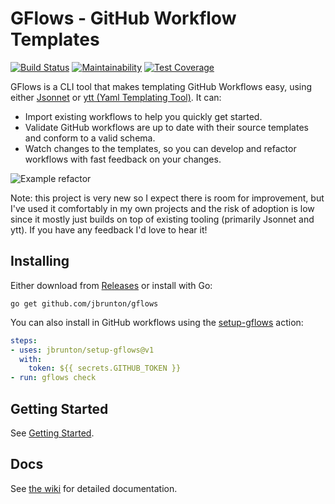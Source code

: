 # GFlows - GitHub Workflow Templates

[![Build Status](https://github.com/jbrunton/gflows/workflows/build/badge.svg?branch=develop)](https://github.com/jbrunton/gflows/actions?query=branch%3Adevelop+workflow%3Abuild)
[![Maintainability](https://api.codeclimate.com/v1/badges/02363f0b2588376bbf98/maintainability)](https://codeclimate.com/github/jbrunton/gflows/maintainability)
[![Test Coverage](https://api.codeclimate.com/v1/badges/02363f0b2588376bbf98/test_coverage)](https://codeclimate.com/github/jbrunton/gflows/test_coverage)

GFlows is a CLI tool that makes templating GitHub Workflows easy, using either [Jsonnet](https://jsonnet.org/) or [ytt (Yaml Templating Tool)](https://get-ytt.io/). It can:

* Import existing workflows to help you quickly get started.
* Validate GitHub workflows are up to date with their source templates and conform to a valid schema.
* Watch changes to the templates, so you can develop and refactor workflows with fast feedback on your changes.

![Example refactor](https://raw.githubusercontent.com/jbrunton/gflows/develop/refactor.gif)

Note: this project is very new so I expect there is room for improvement, but I've used it comfortably in my own projects and the risk of adoption is low since it mostly just builds on top of existing tooling (primarily Jsonnet and ytt). If you have any feedback I'd love to hear it!

## Installing

Either download from [Releases](https://github.com/jbrunton/gflows/releases) or install with Go:

    go get github.com/jbrunton/gflows
    
You can also install in GitHub workflows using the [setup-gflows](https://github.com/jbrunton/setup-gflows) action:

```yaml
steps:
- uses: jbrunton/setup-gflows@v1
  with:
    token: ${{ secrets.GITHUB_TOKEN }}
- run: gflows check
```

## Getting Started

See [Getting Started](https://github.com/jbrunton/gflows/wiki/Getting-Started).

## Docs

See [the wiki](https://github.com/jbrunton/gflows/wiki) for detailed documentation.

